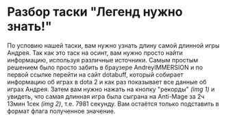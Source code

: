 # Разбор таски "Легенд нужно знать!"
По условию нашей таски, вам нужно узнать длину самой длинной игры Андрея. Так как это таск на осинт, вам нужно просто найти информацию, используя различные источники. Самым простым решением было просто забить в браузере AndreyIMMERSION и по первой ссылке перейти на сайт dotabuff, который собирает информацию об играх в dota 2 и как раз показывает все данные об играх Андрея. Затем вам нужно нажать на кнопку "рекорды" *(img 1)* и увидеть, что самая длинная игра была сыграна на Anti-Mage за 2ч 13мин 1сек *(img 2)*, т.е. 7981 секунду. Вам остаётся только подставить в формат флага полученное значение. 